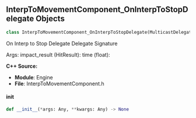 ## InterpToMovementComponent_OnInterpToStopDelegate Objects

```python
class InterpToMovementComponent_OnInterpToStopDelegate(MulticastDelegateBase)
```

On Interp to Stop Delegate  Delegate Signature

Args:
    impact_result (HitResult): 
    time (float):

**C++ Source:**

- **Module**: Engine
- **File**: InterpToMovementComponent.h

<a id="unreal.InterpToMovementComponent_OnInterpToStopDelegate.__init__"></a>

#### __init__

```python
def __init__(*args: Any, **kwargs: Any) -> None
```

<a id="unreal.InterpToMovementComponent_OnInterpToWaitBeginDelegate"></a>